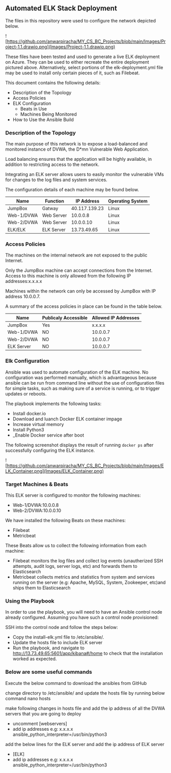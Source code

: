 ## Automated ELK Stack Deployment

The files in this repository were used to configure the network depicted below.

![https://github.com/anwarpiracha/MY_CS_BC_Projects/blob/main/Images/Project-1.1.drawio.png](Images/Project-1.1.drawio.png)

These files have been tested and used to generate a live ELK deployment on Azure. They can be used to either recreate the entire deployment pictured above. Alternatively, select portions of the elk-deployment.yml file may be used to install only certain pieces of it, such as Filebeat.

This document contains the following details:
- Description of the Topology
- Access Policies
- ELK Configuration
  - Beats in Use
  - Machines Being Monitored
- How to Use the Ansible Build


### Description of the Topology

The main purpose of this network is to expose a load-balanced and monitored instance of DVWA, the D*mn Vulnerable Web Application.

Load balancing ensures that the application will be highly available, in addition to restricting access to the network.


Integrating an ELK server allows users to easily monitor the vulnerable VMs for changes to the log files and system services.

The configuration details of each machine may be found below.


| Name       	| Function   	| IP Address    	| Operating System 	|
|------------	|------------	|---------------	|------------------	|
| JumpBox    	| Gatway     	| 40.117.139.23 	| Linux            	|
| Web-1/DVWA 	| Web Server 	| 10.0.0.8      	| Linux            	|
| Web-2/DVWA 	| Web Server 	| 10.0.0.10     	| Linux            	|
| ELK/ELK    	| ELK Server 	| 13.73.49.65    	| Linux            	|

### Access Policies

The machines on the internal network are not exposed to the public Internet. 

Only the JumpBox machine can accept connections from the Internet. Access to this machine is only allowed from the following IP addresses:x.x.x.x

Machines within the network can only be accessed by JumpBox with IP address 10.0.0.7.

A summary of the access policies in place can be found in the table below.

| Name       	| Publicaly Accessible  	| Allowed IP Addresses 	|
|------------	|-----------------------	|----------------------	|
| JumpBox    	| Yes                   	| x.x.x.x             	|
| Web-1/DVWA 	| NO                    	| 10.0.0.7             	|
| Web-2/DVWA 	| NO                    	| 10.0.0.7             	|
| ELK Server 	| NO                    	| 10.0.0.7             	|

### Elk Configuration

Ansible was used to automate configuration of the ELK machine. No configuration was performed manually, which is advantageous because ansible can be run from command line without the use of configuration files for simple tasks, such as making sure of a service is running, or to trigger updates or reboots.

The playbook implements the following tasks:
- Install docker.io
- Download and luanch Docker ELK container impage
- Increase virtual memory
- Install Python3
- _Enable Docker service after boot

The following screenshot displays the result of running `docker ps` after successfully configuring the ELK instance.

![https://github.com/anwarpiracha/MY_CS_BC_Projects/blob/main/Images/ELK_Container.png](Images/ELK_Container.png)

### Target Machines & Beats
This ELK server is configured to monitor the following machines:
- Web-1/DVWA:10.0.0.8
- Web-2/DVWA:10.0.0.10

We have installed the following Beats on these machines:
- Filebeat
- Metricbeat

These Beats allow us to collect the following information from each machine:
- Filebeat monitors the log files and collect log events (unautherized SSH attempts, audit logs, server logs, etc) and forwards them to Elasticsearch
- Metricbeat collects metrics and statistics from system and services running on the server (e.g: Apache, MySQL, System, Zookeeper, etc)and ships them to Elasticsearch

### Using the Playbook
In order to use the playbook, you will need to have an Ansible control node already configured. Assuming you have such a control node provisioned: 

SSH into the control node and follow the steps below:
- Copy the install-elk.yml file to /etc/ansible/.
- Update the hosts file to include ELK server
- Run the playbook, and navigate to http://13.73.49.65:5601/app/kibana#/home to check that the installation worked as expected.


### Below are some useful commands
Execute the below command to download the ansibles from GitHub

change directory to /etc/ansible/ and update the hosts file by running below command
nano hosts

make following changes in hosts file and add the ip address of all the DVWA servers that you are going to deploy
- uncomment [webservers]
- add ip addresses e.g: x.x.x.x ansible_python_interpreter=/usr/bin/python3

add the below lines  for the ELK server and add the ip address of ELK server
- [ELK]
- add ip addresses e.g: x.x.x.x ansible_python_interpreter=/usr/bin/python3
